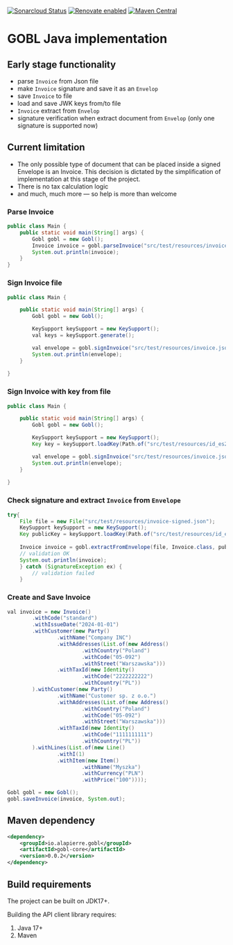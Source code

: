 [![Sonarcloud Status](https://sonarcloud.io/api/project_badges/measure?project=alapierre_ksef-java-rest-client&metric=alert_status)](https://sonarcloud.io/dashboard?id=alapierre_gobl.java)
[![Renovate enabled](https://img.shields.io/badge/renovate-enabled-brightgreen.svg)](https://renovatebot.com/)
[![Maven Central](http://img.shields.io/maven-central/v/io.alapierre.gobl/gobl-java)](https://search.maven.org/artifact/io.alapierre.gobl/gobl-java)

# GOBL Java implementation

## Early stage functionality

- parse `Invoice` from Json file
- make `Invoice` signature and save it as an `Envelop`
- save `Invoice` to file
- load and save JWK keys from/to file
- `Invoice` extract from `Envelop`
- signature verification when extract document from `Envelop` (only one signature is supported now)

## Current limitation

- The only possible type of document that can be placed inside a signed Envelope is an Invoice. This decision is dictated by the simplification of implementation at this stage of the project.
- There is no tax calculation logic
- and much, much more — so help is more than welcome

### Parse Invoice

````java
public class Main {
    public static void main(String[] args) {
        Gobl gobl = new Gobl();
        Invoice invoice = gobl.parseInvoice("src/test/resources/invoice.json");
        System.out.println(invoice);
    }
}
````

### Sign Invoice file

````java
public class Main {

    public static void main(String[] args) {
        Gobl gobl = new Gobl();

        KeySupport keySupport = new KeySupport();
        val keys = keySupport.generate();

        val envelope = gobl.signInvoice("src/test/resources/invoice.json", keys.privateKey(), UUID.randomUUID());
        System.out.println(envelope);
    }
    
}
````

### Sign Invoice with key from file

````java
public class Main {

    public static void main(String[] args) {
        Gobl gobl = new Gobl();

        KeySupport keySupport = new KeySupport();
        Key key = keySupport.loadKey(Path.of("src/test/resources/id_es256.jwk"));

        val envelope = gobl.signInvoice("src/test/resources/invoice.json", (ECPrivateKey) key, UUID.randomUUID());
        System.out.println(envelope);
    }
    
}
````

### Check signature and extract `Invoice` from `Envelope`

````java
try{
    File file = new File("src/test/resources/invoice-signed.json");
    KeySupport keySupport = new KeySupport();
    Key publicKey = keySupport.loadKey(Path.of("src/test/resources/id_es256.pub.jwk"));
    
    Invoice invoice = gobl.extractFromEnvelope(file, Invoice.class, publicKey); 
    // validation OK
    System.out.println(invoice);
    } catch (SignatureException ex) {
        // validation failed
    }   
````

### Create and Save Invoice

````java
val invoice = new Invoice()
        .withCode("standard")
        .withIssueDate("2024-01-01")
        .withCustomer(new Party()
                .withName("Company INC")
                .withAddresses(List.of(new Address()
                        .withCountry("Poland")
                        .withCode("05-092")
                        .withStreet("Warszawska")))
                .withTaxId(new Identity()
                        .withCode("2222222222")
                        .withCountry("PL"))
        ).withCustomer(new Party()
                .withName("Customer sp. z o.o.")
                .withAddresses(List.of(new Address()
                        .withCountry("Poland")
                        .withCode("05-092")
                        .withStreet("Warszawska")))
                .withTaxId(new Identity()
                        .withCode("1111111111")
                        .withCountry("PL"))
        ).withLines(List.of(new Line()
                .withI(1)
                .withItem(new Item()
                        .withName("Myszka")
                        .withCurrency("PLN")
                        .withPrice("100"))));

Gobl gobl = new Gobl();
gobl.saveInvoice(invoice, System.out);
````

## Maven dependency

````xml
<dependency>
    <groupId>io.alapierre.gobl</groupId>
    <artifactId>gobl-core</artifactId>
    <version>0.0.2</version>
</dependency>
````

## Build requirements

The project can be built on JDK17+.

Building the API client library requires:
1. Java 17+
2. Maven
